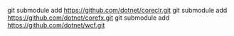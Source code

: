 git submodule add https://github.com/dotnet/coreclr.git
git submodule add https://github.com/dotnet/corefx.git
git submodule add https://github.com/dotnet/wcf.git

